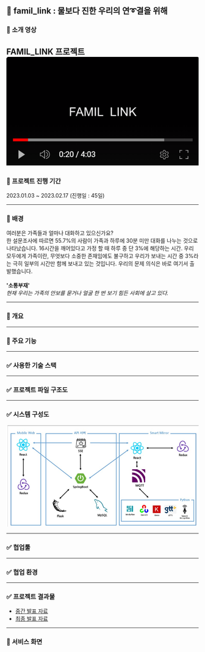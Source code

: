 ## 💌 famil_link : 물보다 진한 우리의 연➰결을 위해

### 🎦 소개 영상 

FAMIL_LINK 프로젝트
[![Video Label](img/01.png)](https://youtu.be/d2Xw3gKlAFk)
---

### 🎦 프로젝트 진행 기간

2023.01.03 ~ 2023.02.17 (진행일 : 45일)

---

### 🎦 배경



여러분은 가족들과 얼마나 대화하고 있으신가요? <br/>
한 설문조사에 따르면 55.7%의 사람이 가족과 하루에 30분 미만 대화를 나누는 것으로 나타났습니다. 16시간을 깨어있다고 가정 할 때 하루 중 단 3%에 해당하는 시간. 우리 모두에게 가족이란, 무엇보다 소중한 존재임에도 불구하고 우리가 보내는 시간 중 3%라는 극히 일부의 시간만 함께 보내고 있는 것입니다. 우리의 문제 의식은 바로 여기서 출발했습니다. <br>
<br>
__'소통부재'__<br/>
_현재 우리는 가족의 안보를 묻거나 얼굴 한 번 보기 힘든 사회에 살고 있다._


---

### 🎦 개요






---

### 🎦 주요 기능
---

### ✅ 사용한 기술 스택
---


### ✅ 프로젝트 파일 구조도
---


### ✅ 시스템 구성도

![시스템구성도](img/시스템%20구성도.png)

---


### ✅ 협업툴
---


### ✅ 협업 환경
---


### ✅ 프로젝트 결과물
- [중간 발표 자료](https://github.com/choidahye99/javachip-famillink/tree/main/Present/%EA%B8%B0%ED%9A%8D%20%EC%A4%91%EA%B0%84%20%EB%B0%9C%ED%91%9C)
- [최종 발표 자료](https://github.com/choidahye99/javachip-famillink/tree/main/Present/%EC%B5%9C%EC%A2%85%20%EB%B0%9C%ED%91%9C)
---


### 💌 서비스 화면

